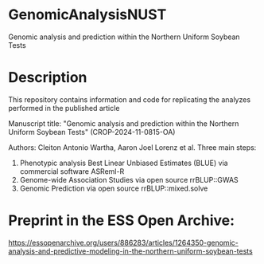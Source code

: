 # GenomicAnalysisNUST
 Genomic analysis and prediction within the Northern Uniform Soybean Tests
# Description
This repository contains information and code for replicating the analyzes performed in the published article

Manuscript title: "Genomic analysis and prediction within the Northern Uniform Soybean Tests" (CROP-2024-11-0815-OA)

Authors: Cleiton Antonio Wartha, Aaron Joel Lorenz et al.
Three main steps:
 1. Phenotypic analysis Best Linear Unbiased Estimates (BLUE) via commercial software ASReml-R
 2. Genome-wide Association Studies via open source rrBLUP::GWAS
 3. Genomic Prediction via open source rrBLUP::mixed.solve


# Preprint in the ESS Open Archive:
https://essopenarchive.org/users/886283/articles/1264350-genomic-analysis-and-predictive-modeling-in-the-northern-uniform-soybean-tests
